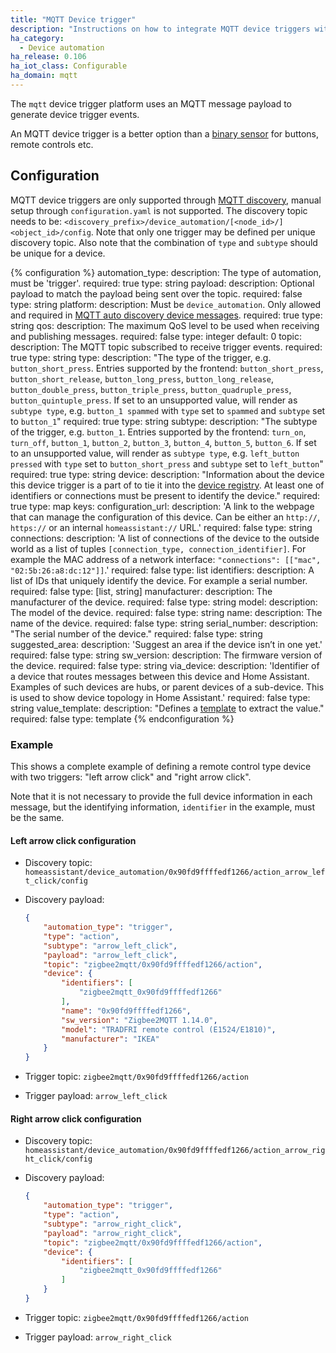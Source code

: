 ```yaml
---
title: "MQTT Device trigger"
description: "Instructions on how to integrate MQTT device triggers within Home Assistant."
ha_category:
  - Device automation
ha_release: 0.106
ha_iot_class: Configurable
ha_domain: mqtt
---
```


The `mqtt` device trigger platform uses an MQTT message payload to generate device trigger events.

An MQTT device trigger is a better option than a [binary sensor](/integrations/binary_sensor.mqtt/) for buttons, remote controls etc.

## Configuration

MQTT device triggers are only supported through [MQTT discovery](/integrations/mqtt/#mqtt-discovery), manual setup through `configuration.yaml` is not supported.
The discovery topic needs to be: `<discovery_prefix>/device_automation/[<node_id>/]<object_id>/config`. Note that only one trigger may be defined per unique discovery topic. Also note that the combination of `type` and `subtype` should be unique for a device.

{% configuration %}
automation_type:
  description: The type of automation, must be 'trigger'.
  required: true
  type: string
payload:
  description: Optional payload to match the payload being sent over the topic.
  required: false
  type: string
platform:
  description: Must be `device_automation`. Only allowed and required in [MQTT auto discovery device messages](/integrations/mqtt/#device-discovery-payload).
  required: true
  type: string
qos:
  description: The maximum QoS level to be used when receiving and publishing messages.
  required: false
  type: integer
  default: 0
topic:
  description: The MQTT topic subscribed to receive trigger events.
  required: true
  type: string
type:
  description: "The type of the trigger, e.g. `button_short_press`. Entries supported by the frontend: `button_short_press`, `button_short_release`, `button_long_press`, `button_long_release`, `button_double_press`, `button_triple_press`, `button_quadruple_press`, `button_quintuple_press`. If set to an unsupported value, will render as `subtype type`, e.g. `button_1 spammed` with `type` set to `spammed` and `subtype` set to `button_1`"
  required: true
  type: string
subtype:
  description: "The subtype of the trigger, e.g. `button_1`. Entries supported by the frontend: `turn_on`, `turn_off`, `button_1`, `button_2`, `button_3`, `button_4`, `button_5`, `button_6`. If set to an unsupported value, will render as `subtype type`, e.g. `left_button pressed` with `type` set to `button_short_press` and `subtype` set to `left_button`"
  required: true
  type: string
device:
  description: "Information about the device this device trigger is a part of to tie it into the [device registry](https://developers.home-assistant.io/docs/en/device_registry_index.html). At least one of identifiers or connections must be present to identify the device."
  required: true
  type: map
  keys:
    configuration_url:
      description: 'A link to the webpage that can manage the configuration of this device. Can be either an `http://`, `https://` or an internal `homeassistant://` URL.'
      required: false
      type: string
    connections:
      description: 'A list of connections of the device to the outside world as a list of tuples `[connection_type, connection_identifier]`. For example the MAC address of a network interface: `"connections": [["mac", "02:5b:26:a8:dc:12"]]`.'
      required: false
      type: list
    identifiers:
      description: A list of IDs that uniquely identify the device. For example a serial number.
      required: false
      type: [list, string]
    manufacturer:
      description: The manufacturer of the device.
      required: false
      type: string
    model:
      description: The model of the device.
      required: false
      type: string
    name:
      description: The name of the device.
      required: false
      type: string
    serial_number:
      description: "The serial number of the device."
      required: false
      type: string
    suggested_area:
      description: 'Suggest an area if the device isn’t in one yet.'
      required: false
      type: string
    sw_version:
      description: The firmware version of the device.
      required: false
      type: string
    via_device:
      description: 'Identifier of a device that routes messages between this device and Home Assistant. Examples of such devices are hubs, or parent devices of a sub-device. This is used to show device topology in Home Assistant.'
      required: false
      type: string
value_template:
  description: "Defines a [template](/docs/configuration/templating/#using-templates-with-the-mqtt-integration) to extract the value."
  required: false
  type: template
{% endconfiguration %}

### Example

This shows a complete example of defining a remote control type device with two triggers: "left arrow click" and "right arrow click".

Note that it is not necessary to provide the full device information in each message, but the identifying information, `identifier` in the example, must be the same.

#### Left arrow click configuration

- Discovery topic: `homeassistant/device_automation/0x90fd9ffffedf1266/action_arrow_left_click/config`
- Discovery payload:

  ```json
  {
      "automation_type": "trigger",
      "type": "action",
      "subtype": "arrow_left_click",
      "payload": "arrow_left_click",
      "topic": "zigbee2mqtt/0x90fd9ffffedf1266/action",
      "device": {
          "identifiers": [
              "zigbee2mqtt_0x90fd9ffffedf1266"
          ],
          "name": "0x90fd9ffffedf1266",
          "sw_version": "Zigbee2MQTT 1.14.0",
          "model": "TRADFRI remote control (E1524/E1810)",
          "manufacturer": "IKEA"
      }
  }
  ```

- Trigger topic: `zigbee2mqtt/0x90fd9ffffedf1266/action`
- Trigger payload: `arrow_left_click`

#### Right arrow click configuration

- Discovery topic: `homeassistant/device_automation/0x90fd9ffffedf1266/action_arrow_right_click/config`
- Discovery payload:

  ```json
  {
      "automation_type": "trigger",
      "type": "action",
      "subtype": "arrow_right_click",
      "payload": "arrow_right_click",
      "topic": "zigbee2mqtt/0x90fd9ffffedf1266/action",
      "device": {
          "identifiers": [
              "zigbee2mqtt_0x90fd9ffffedf1266"
          ]
      }
  }   
  ```

- Trigger topic: `zigbee2mqtt/0x90fd9ffffedf1266/action`
- Trigger payload: `arrow_right_click`
